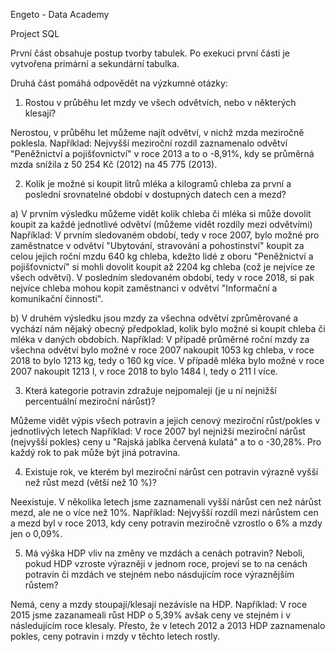 Engeto - Data Academy

Project SQL 

První část obsahuje postup tvorby tabulek. Po exekuci první části je vytvořena primární a sekundární tabulka. 

Druhá část pomáhá odpovědět na výzkumné otázky: 

1. Rostou v průběhu let mzdy ve všech odvětvích, nebo v některých klesají?

Nerostou, v průběhu let můžeme najít odvětví, v nichž mzda meziročně poklesla.
Například: Nejvyšší meziroční rozdíl zaznamenalo odvětví "Peněžnictví a pojišťovnictví" v roce 2013 a to o -8,91%, kdy se průměrná mzda snížila z 50 254 Kč (2012) na 45 775 (2013).


2. Kolik je možné si koupit litrů mléka a kilogramů chleba za první a poslední srovnatelné období v dostupných datech cen a mezd?

a) V prvním výsledku můžeme vidět kolik chleba či mléka si může dovolit koupit za každé jednotlivé odvětví (můžeme vidět rozdíly mezi odvětvími)
Například: V prvním sledovaném období, tedy v roce 2007, bylo možné pro zaměstnatce v odvětví "Ubytování, stravování a pohostinství" koupit za celou jejich roční mzdu 640 kg chleba, kdežto lidé z oboru "Peněžnictví a pojišťovnictví" si mohli dovolit koupit až 2204 kg chleba (což je nejvíce ze všech odvětví). V posledním sledovaném období, tedy v roce 2018, si pak nejvíce chleba mohou kopit zaměstnanci v odvětví "Informační a komunikační činnosti".   

b) V druhém výsledku jsou mzdy za všechna odvětví zprůměrované a vychází nám nějaký obecný předpoklad, kolik bylo možné si koupit chleba či mléka v daných obdobích.
Například: V případě průměrné roční mzdy za všechna odvětví bylo možné v roce 2007 nakoupit 1053 kg chleba, v roce 2018 to bylo 1213 kg, tedy o 160 kg více. V případě mléka bylo možné v roce 2007 nakoupit 1213 l, v roce 2018 to bylo 1484 l, tedy o 211 l více.


3. Která kategorie potravin zdražuje nejpomaleji (je u ní nejnižší percentuální meziroční nárůst)?

Můžeme vidět výpis všech potravin a jejich cenový meziroční růst/pokles v jednotlivých letech 
Například: V roce 2007 byl nejnižší meziroční nárůst (nejvyšší pokles) ceny u "Rajská jablka červená kulatá" a to o -30,28%. Pro každý rok to pak může být jiná potravina.


4. Existuje rok, ve kterém byl meziroční nárůst cen potravin výrazně vyšší než růst mezd (větší než 10 %)?

Neexistuje. V několika letech jsme zaznamenali vyšší nárůst cen než nárůst mezd, ale ne o více než 10%.
Například: Nejvyšší rozdíl mezi nárůstem cen a mezd byl v roce 2013, kdy ceny potravin meziročně vzrostlo o 6% a mzdy jen o 0,09%.


5. Má výška HDP vliv na změny ve mzdách a cenách potravin? Neboli, pokud HDP vzroste výrazněji v jednom roce, projeví se to na cenách potravin či mzdách ve stejném nebo násdujícím roce výraznějším růstem?

Nemá, ceny a mzdy stoupají/klesají nezávisle na HDP. 
Například: V roce 2015 jsme zazanameali růst HDP o 5,39% avšak ceny ve stejném i v následujícím roce klesaly. Přesto, že v letech 2012 a 2013 HDP zaznamenalo pokles, ceny potravin i mzdy v těchto letech rostly.

